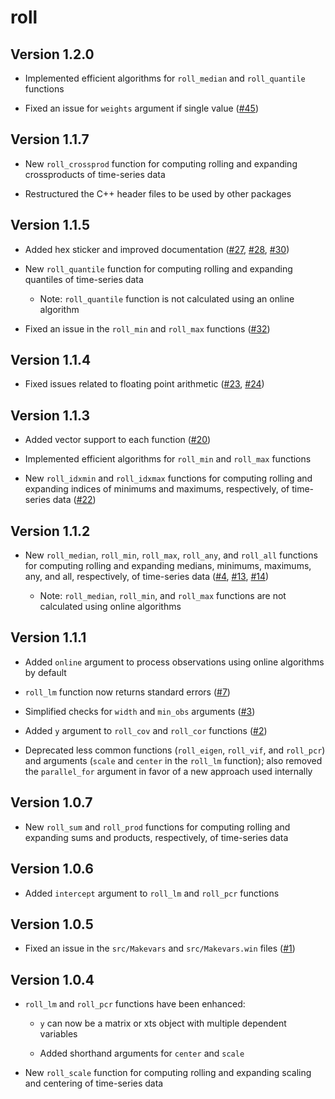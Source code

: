 # roll

## Version 1.2.0

* Implemented efficient algorithms for `roll_median` and `roll_quantile` functions

* Fixed an issue for `weights` argument if single value ([#45](https://github.com/jasonjfoster/roll/issues/45))

## Version 1.1.7

* New `roll_crossprod` function for computing rolling and expanding crossproducts of time-series data

* Restructured the C++ header files to be used by other packages

## Version 1.1.5

* Added hex sticker and improved documentation ([#27](https://github.com/jasonjfoster/roll/issues/27), [#28](https://github.com/jasonjfoster/roll/issues/28), [#30](https://github.com/jasonjfoster/roll/issues/30))

* New `roll_quantile` function for computing rolling and expanding quantiles of time-series data

    * Note: `roll_quantile` function is not calculated using an online algorithm

* Fixed an issue in the `roll_min` and `roll_max` functions ([#32](https://github.com/jasonjfoster/roll/issues/32))

## Version 1.1.4

* Fixed issues related to floating point arithmetic ([#23](https://github.com/jasonjfoster/roll/issues/23), [#24](https://github.com/jasonjfoster/roll/issues/24))

## Version 1.1.3

* Added vector support to each function ([#20](https://github.com/jasonjfoster/roll/issues/20))

* Implemented efficient algorithms for `roll_min` and `roll_max` functions

* New `roll_idxmin` and `roll_idxmax` functions for computing rolling and expanding indices of minimums and maximums, respectively, of time-series data ([#22](https://github.com/jasonjfoster/roll/issues/22))

## Version 1.1.2

* New `roll_median`, `roll_min`, `roll_max`, `roll_any`, and `roll_all` functions for computing rolling and expanding medians, minimums, maximums, any, and all, respectively, of time-series data ([#4](https://github.com/jasonjfoster/roll/issues/4), [#13](https://github.com/jasonjfoster/roll/issues/13), [#14](https://github.com/jasonjfoster/roll/issues/14))
    
    * Note: `roll_median`, `roll_min`, and `roll_max` functions are not calculated using online algorithms

## Version 1.1.1

* Added `online` argument to process observations using online algorithms by default

* `roll_lm` function now returns standard errors ([#7](https://github.com/jasonjfoster/roll/issues/7))

* Simplified checks for `width` and `min_obs` arguments ([#3](https://github.com/jasonjfoster/roll/issues/3))

* Added `y` argument to `roll_cov` and `roll_cor` functions ([#2](https://github.com/jasonjfoster/roll/issues/2))

* Deprecated less common functions (`roll_eigen`, `roll_vif`, and `roll_pcr`) and arguments (`scale` and `center` in the `roll_lm` function); also removed the `parallel_for` argument in favor of a new approach used internally

## Version 1.0.7

* New `roll_sum` and `roll_prod` functions for computing rolling and expanding sums and products, respectively, of time-series data

## Version 1.0.6

* Added `intercept` argument to `roll_lm` and `roll_pcr` functions

## Version 1.0.5

* Fixed an issue in the `src/Makevars` and `src/Makevars.win` files ([#1](https://github.com/jasonjfoster/roll/issues/1))

## Version 1.0.4

* `roll_lm` and `roll_pcr` functions have been enhanced:

    * `y` can now be a matrix or xts object with multiple dependent variables

    * Added shorthand arguments for `center` and `scale`

* New `roll_scale` function for computing rolling and expanding scaling and centering of time-series data